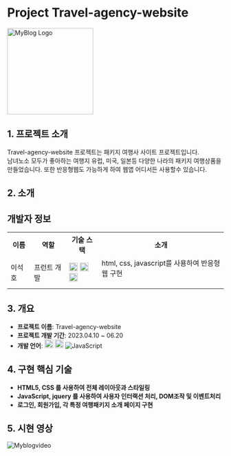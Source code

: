 # Project Travel-agency-website

<img src="https://github.com/user-attachments/assets/ca89f5c9-4adf-4bea-b0ca-651e39db93ab" alt="MyBlog Logo" width="200" height="200"> 

## 1. 프로젝트 소개

Travel-agency-website 프로젝트는 패키지 여행사 사이트 프로젝트입니다.  
남녀노소 모두가 좋아하는 여행지 유럽, 미국, 일본등 다양한 나라의 패키지 여행상품을 만들었습니다.
또한 반응형웹도 가능하게 하여 웹앱 어디서든 사용할수 있습니다.

## 2. 소개

## 개발자 정보

<table>
  <tr>
    <th>이름</th>
    <th>역할</th>
    <th>기술 스택</th>
    <th>소개</th>
  </tr>
  <tr>
    <td>이석호</td>
    <td>프런트 개발</td>
    <td>
      <img src="https://img.shields.io/badge/html5-%23E34F26.svg?style=for-the-badge&logo=html5&logoColor=white"  height="20">
      <img src="https://img.shields.io/badge/css3-%231572B6.svg?style=for-the-badge&logo=css3&logoColor=white" height="20">
      <img src="https://img.shields.io/badge/javascript-F7DF1E?style=for-the-badge&logo=javascript&logoColor=black"  height="20">
    </td>
    <td>
      html, css, javascript를 사용하여 반응형웹 구현<br>
      <br>
    </td>
  </tr>
</table>

## 3. 개요

- **프로젝트 이름**: Travel-agency-website
- **프로젝트 개발 기간**: 2023.04.10 ~ 06.20
- **개발 언어**: 
      <img src="https://img.shields.io/badge/html5-%23E34F26.svg?style=for-the-badge&logo=html5&logoColor=white"  height="20">
      <img src="https://img.shields.io/badge/css3-%231572B6.svg?style=for-the-badge&logo=css3&logoColor=white" height="20">
  ![JavaScript](https://img.shields.io/badge/JavaScript-F7DF1E?logo=javascript&logoColor=black)


## 4. 구현 핵심 기술

- **HTML5, CSS 를 사용하여 전체 레이아웃과 스타일링**
- **JavaScript, jquery 를 사용하여 사용자 인터랙션 처리, DOM조작 및 이벤트처리**
- **로그인, 회원가입, 각 특정 여행패키지 소개 페이지 구현**


## 5. 시현 영상

![Myblogvideo](https://github.com/user-attachments/assets/add7b947-f207-437b-af3d-f79ea63ff14a)

